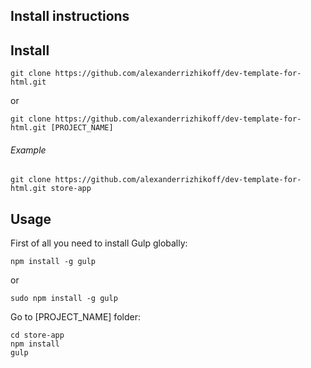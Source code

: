 ## Install instructions

## Install

```
git clone https://github.com/alexanderrizhikoff/dev-template-for-html.git
```

or

```
git clone https://github.com/alexanderrizhikoff/dev-template-for-html.git [PROJECT_NAME]
```

###### Example
```
git clone https://github.com/alexanderrizhikoff/dev-template-for-html.git store-app
```


## Usage

First of all you need to install Gulp globally:
```
npm install -g gulp
```
or
```
sudo npm install -g gulp
```

Go to [PROJECT_NAME] folder:

```
cd store-app
npm install
gulp
```
